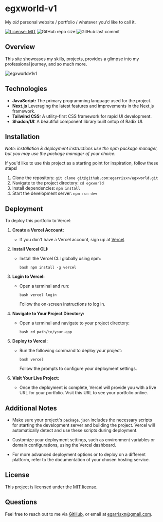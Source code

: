 # egxworld-v1

My *old* personal website / portfolio / whatever you'd like to call it.

[![License: MIT](https://img.shields.io/badge/License-MIT-yellow.svg)](https://opensource.org/licenses/MIT) ![GitHub repo size](https://img.shields.io/github/repo-size/egarrisxn/egxworld) ![GitHub last commit](https://img.shields.io/github/last-commit/egarrisxn/egxworld)

## Overview

This site showcases my skills, projects, provides a glimpse into my professional journey, and so much more.

![egxworldv1v1](https://github.com/user-attachments/assets/e78e3627-2882-41c0-a70b-d8c6850c8402)

## Technologies

- **JavaScript:** The primary programming language used for the project.
- **Next.js** Leveraging the latest features and improvements in the Next.js framework.
- **Tailwind CSS:** A utility-first CSS framework for rapid UI development.
- **Shadcn/UI:** A beautiful component library built ontop of Radix UI.

## Installation

_Note: installation & deployment instructions use the npm package manager, but you may use the package manager of your choice._

If you'd like to use this project as a starting point for inspiration, follow these steps!

1. Clone the repository: `git clone git@github.com:egarrisxn/egxworld.git`
2. Navigate to the project directory: `cd egxworld`
3. Install dependencies: `npm install`
4. Start the development server: `npm run dev`

## Deployment

To deploy this portfolio to Vercel:

1. **Create a Vercel Account:**

   - If you don't have a Vercel account, sign up at [Vercel](https://vercel.com/signup).

2. **Install Vercel CLI:**

   - Install the Vercel CLI globally using npm:
     ```
     bash npm install -g vercel
     ```

3. **Login to Vercel:**

   - Open a terminal and run:
     ```
     bash vercel login
     ```
     Follow the on-screen instructions to log in.

4. **Navigate to Your Project Directory:**

   - Open a terminal and navigate to your project directory:
     ```
     bash cd path/to/your-app
     ```

5. **Deploy to Vercel:**

   - Run the following command to deploy your project:
     ```
     bash vercel
     ```
     Follow the prompts to configure your deployment settings.

6. **Visit Your Live Project:**
   - Once the deployment is complete, Vercel will provide you with a live URL for your portfolio. Visit this URL to see your portfolio online.

## Additional Notes

- Make sure your project's `package.json` includes the necessary scripts for starting the development server and building the project. Vercel will automatically detect and use these scripts during deployment.

- Customize your deployment settings, such as environment variables or domain configurations, using the Vercel dashboard.

- For more advanced deployment options or to deploy on a different platform, refer to the documentation of your chosen hosting service.

## License

This project is licensed under the [MIT license](https://opensource.org/licenses/MIT).

## Questions

Feel free to reach out to me via [GitHub](https://github.com/EGARRISXN), or email at egarrisxn@gmail.com.

